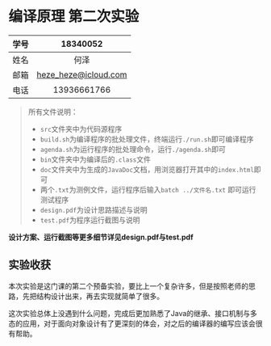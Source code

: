 # 编译原理 第二次实验

| 学号 |       18340052       |
| :--: | :------------------: |
| 姓名 |         何泽         |
| 邮箱 | heze_heze@icloud.com |
| 电话 |     13936661766      |

> 所有文件说明：
>
> - `src`文件夹中为代码源程序
> - `build.sh`为编译程序的批处理文件，终端运行`./run.sh`即可编译程序
> - `agenda.sh`为运行程序的批处理命令，运行`./agenda.sh`即可
> - `bin`文件夹中为编译后的`.class`文件
> - `doc`文件夹中为生成的`JavaDoc`文档，用浏览器打开其中的`index.html`即可
> - 两个`.txt`为测例文件，运行程序后输入`batch ../文件名.txt` 即可运行测试程序
> - `design.pdf`为设计思路描述与说明
> - `test.pdf`为程序运行截图与说明

**设计方案、运行截图等更多细节详见design.pdf与test.pdf**

## 实验收获

本次实验是这门课的第二个预备实验，要比上一个复杂许多，但是按照老师的思路，先把结构设计出来，再去实现就简单了很多。

这次实验总体上没遇到什么问题，完成后更加熟悉了Java的继承、接口机制与多态的应用，对于面向对象设计有了更深刻的体会，对之后的编译器的编写应该会很有帮助。